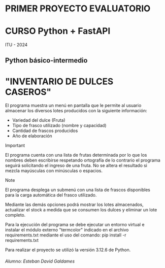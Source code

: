 # PRIMER PROYECTO EVALUATORIO
# CURSO Python + FastAPI
ITU - 2024
## Python básico-intermedio

# "INVENTARIO DE DULCES CASEROS"

El programa muestra un menú en pantalla que le permite al usuario almacenar los diversos lotes producidos con la siguiente información:

* Variedad del dulce (Fruta)
* Tipo de frasco utilizado (nombre y capacidad)
* Cantidad de frascos producidos
* Año de elaboración

> [!IMPORTANT]
> El programa cuenta con una lista de frutas determinada por lo que los nombres deben escribirse respetando ortografía de lo contrario el programa seguirá solicitando el ingreso de una fruta. No se altera el resultado si mezcla mayúsculas con minúsculas o espacios.

> [!NOTE]
> El programa desplega un submenú con una lista de frascos disponibles para la carga automática del frasco utilizado.

Mediante las demás opciones podrá mostrar los lotes almacenados, actualizar el stock a medida que se consumen los dulces y eliminar un lote completo.

Para la ejecución del programa se debe ejecutar un entorno virtual e instalar el módulo externo "termcolor" indicado en el archivo requirements.txt mediante el uso del comando:
pip install -r requirements.txt

Para realizar el proyecto se utilizó la versión 3.12.6 de Python.

###### Alumno: Esteban David Galdames
